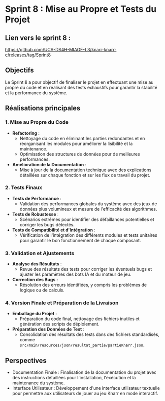 # Sprint 8 : Mise au Propre et Tests du Projet

## Lien vers le sprint 8 :
https://github.com/UCA-DS4H-MIAGE-L3/knarr-knarr-c/releases/tag/Sprint8

## Objectifs

Le Sprint 8 a pour objectif de finaliser le projet en effectuant une mise au propre du code et en réalisant des tests exhaustifs pour garantir la stabilité et la performance du système.

## Réalisations principales

### 1. **Mise au Propre du Code**
- **Refactoring** :
    - Nettoyage du code en éliminant les parties redondantes et en réorganisant les modules pour améliorer la lisibilité et la maintenance.
    - Optimisation des structures de données pour de meilleures performances.
- **Amélioration de la Documentation** :
    - Mise à jour de la documentation technique avec des explications détaillées sur chaque fonction et sur les flux de travail du projet.

### 2. **Tests Finaux**
- **Tests de Performance** :
    - Validation des performances globales du système avec des jeux de données plus volumineux et mesure de l'efficacité des algorithmes.
- **Tests de Robustesse** :
    - Scénarios extrêmes pour identifier des défaillances potentielles et corriger les bugs détectés.
- **Tests de Compatibilité et d'Intégration** :
    - Vérification de l'intégration des différents modules et tests unitaires pour garantir le bon fonctionnement de chaque composant.

### 3. **Validation et Ajustements**
- **Analyse des Résultats** :
    - Revue des résultats des tests pour corriger les éventuels bugs et ajuster les paramètres des bots IA et du moteur de jeu.
- **Correction des Bugs** :
    - Résolution des erreurs identifiées, y compris les problèmes de logique ou de calculs.

### 4. **Version Finale et Préparation de la Livraison**
- **Emballage du Projet** :
    - Préparation du code final, nettoyage des fichiers inutiles et génération des scripts de déploiement.
- **Préparation des Données de Test** :
    - Consolidation des résultats des tests dans des fichiers standardisés, comme `src/main/resources/json/resultat_partie/partieKnarr.json`.

## Perspectives
- Documentation Finale : Finalisation de la documentation du projet avec des instructions détaillées pour l'installation, l'exécution et la maintenance du système.
- Interface Utilisateur : Développement d'une interface utilisateur textuelle pour permettre aux utilisateurs de jouer au jeu Knarr en mode interactif.

